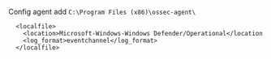 Config agent add `C:\Program Files (x86)\ossec-agent\`
```
  <localfile>
    <location>Microsoft-Windows-Windows Defender/Operational</location
    <log_format>eventchannel</log_format>
  </localfile>
```
